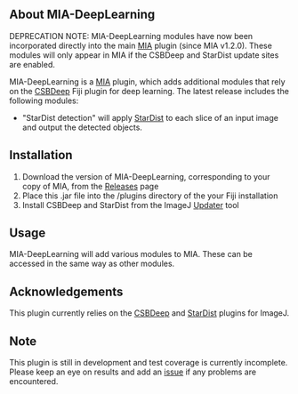 About MIA-DeepLearning
------------------
DEPRECATION NOTE: MIA-DeepLearning modules have now been incorporated directly into the main [MIA](https://github.com/mianalysis/MIA) plugin (since MIA v1.2.0).  These modules will only appear in MIA if the CSBDeep and StarDist update sites are enabled.

MIA-DeepLearning is a [MIA](https://github.com/mianalysis/MIA) plugin, which adds additional modules that rely on the [CSBDeep](https://imagej.net/plugins/csbdeep) Fiji plugin for deep learning.  The latest release includes the following modules:
- "StarDist detection" will apply [StarDist](https://imagej.net/plugins/stardist) to each slice of an input image and output the detected objects.

Installation
------------
1. Download the version of MIA-DeepLearning, corresponding to your copy of MIA, from the [Releases](https://github.com/mianalysis/mia-deeplearning/releases) page
2. Place this .jar file into the /plugins directory of the your Fiji installation
3. Install CSBDeep and StarDist from the ImageJ [Updater](https://imagej.net/Updater) tool 

Usage
-----
MIA-DeepLearning will add various modules to MIA.  These can be accessed in the same way as other modules.

Acknowledgements
----------------
This plugin currently relies on the [CSBDeep](https://imagej.net/plugins/csbdeep) and [StarDist](https://imagej.net/plugins/stardist) plugins for ImageJ.

Note
----
This plugin is still in development and test coverage is currently incomplete.  Please keep an eye on results and add an [issue](https://github.com/mianalysis/mia-deeplearning/issues) if any problems are encountered.
